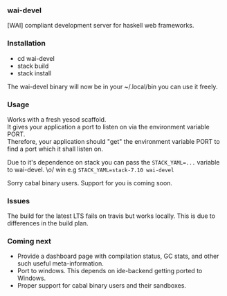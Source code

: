### wai-devel
[WAI] compliant development server for haskell web frameworks.

### Installation

- cd wai-devel
- stack build
- stack install

The wai-devel binary will now be in your ~/.local/bin you can use it freely.


### Usage
Works with a fresh yesod scaffold.  
It gives your application a port to listen on via the environment variable PORT.  
Therefore, your application should "get" the environment variable PORT to find a port which it shall listen on.

Due to it's dependence on stack you can pass the `STACK_YAML=...` variable to wai-devel. \o/ win
e.g `STACK_YAML=stack-7.10 wai-devel`

Sorry cabal binary users. Support for you is coming soon.

### Issues

The build for the latest LTS fails on travis but works locally.
This is due to differences in the build plan.


### Coming next

- Provide a dashboard page with compilation status, GC stats, and other such useful meta-information.
- Port to windows. This depends on ide-backend getting ported to Windows.
- Proper support for cabal binary users and their sandboxes.
